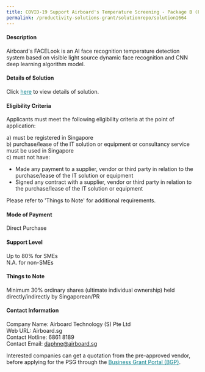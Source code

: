 ```yaml
---
title: COVID-19 Support Airboard's Temperature Screening - Package B (FACELook device w/ stand + Sanitizer Dispenser)
permalink: /productivity-solutions-grant/solutionrepo/solution1664
---
```


#### Description

Airboard's FACELook is an AI face recognition temperature detection system based on visible light source dynamic face recognition and CNN deep learning algorithm model.

#### Details of Solution

Click <a href='https://govassist.gobusiness.gov.sg/images/psg/Desensitised_Airboard_Technology_Temp_Screening_Annex_3_Part_2.pdf' style='color:#037e8a'>here</a> to view details of solution.

#### Eligibility Criteria

Applicants must meet the following eligibility criteria at the point of application:

a) must be registered in Singapore <br>
b) purchase/lease of the IT solution or equipment or consultancy service must be used in Singapore <br>
c) must not have:
- Made any payment to a supplier, vendor or third party in relation to the purchase/lease of the IT solution or equipment
- Signed any contract with a supplier, vendor or third party in relation to the purchase/lease of the IT solution or equipment

Please refer to 'Things to Note' for additional requirements.

#### Mode of Payment
Direct Purchase

#### Support Level
Up to 80% for SMEs <br>
N.A. for non-SMEs

#### Things to Note
Minimum 30% ordinary shares (ultimate individual ownership) held directly/indirectly by Singaporean/PR

#### Contact Information
Company Name: Airboard Technology (S) Pte Ltd<br>Web URL: Airboard.sg<br>Contact Hotline: 6861 8189<br>Contact Email: daphne@airboard.sg

Interested companies can get a quotation from the pre-approved vendor, before applying for the PSG through the <a target='_blank' style='color:#037e8a' href='https://www.businessgrants.gov.sg/'>Business Grant Portal (BGP)</a>.
